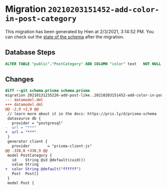 # Migration `20210203151452-add-color-in-post-category`

This migration has been generated by Hien at 2/3/2021, 3:14:52 PM.
You can check out the [state of the schema](./schema.prisma) after the migration.

## Database Steps

```sql
ALTER TABLE "public"."PostCategory" ADD COLUMN "color" text   NOT NULL DEFAULT E'ffffff'
```

## Changes

```diff
diff --git schema.prisma schema.prisma
migration 20210131235226-add-post-like..20210203151452-add-color-in-post-category
--- datamodel.dml
+++ datamodel.dml
@@ -2,9 +2,9 @@
 // learn more about it in the docs: https://pris.ly/d/prisma-schema
 datasource db {
   provider = "postgresql"
-  url = "***"
+  url = "***"
 }
 generator client {
   provider        = "prisma-client-js"
@@ -338,8 +338,9 @@
 model PostCategory {
   id    String @id @default(cuid())
   value String
+  color String @default("ffffff")
   Post  Post[]
 }
 model Post {
```


